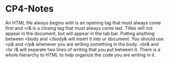# CP4-Notes
An HTML file always begins with <!DOCTYPE html& so that a browser knows what markup language it is reading. Anything between the opening <html& and closing </html& tags will be interpreted as HTML code. <> is an opening tag that must always come first and </& is a closing tag that must always come last. Titles will not appear in the document, but will appear in the tab bar. Putting anything between <body and </body& will insert it into ur document. You should use <p& and </p& whenever you are writing something in the body. <br& and <br /& will separate two lines of writing that you put between it. There is a whole hierarchy to HTML to help organize the code you are writing in it.
